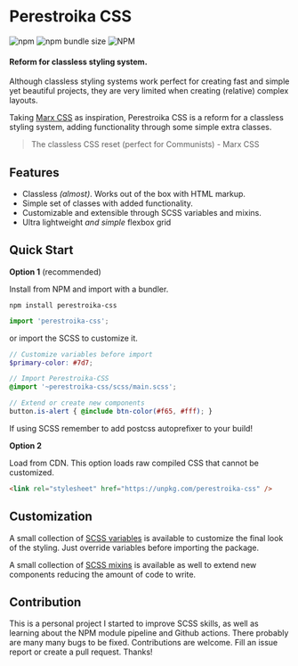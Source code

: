 # Perestroika CSS

![npm](https://img.shields.io/npm/v/perestroika-css)
![npm bundle size](https://img.shields.io/bundlephobia/minzip/perestroika-css)
![NPM](https://img.shields.io/npm/l/perestroika-css)

#### Reform for classless styling system.

Although classless styling systems work perfect for creating fast and simple yet beautiful projects, they are very limited when creating (relative) complex layouts.

Taking [Marx CSS](https://github.com/mblode/marx) as inspiration, Perestroika CSS is a reform for a classless styling system, adding functionality through some simple extra classes.

> The classless CSS reset (perfect for Communists) - Marx CSS

## Features

- Classless *(almost)*. Works out of the box with HTML markup.
- Simple set of classes with added functionality.
- Customizable and extensible through SCSS variables and mixins.
- Ultra lightweight *and simple* flexbox grid

## Quick Start

**Option 1** (recommended)

Install from NPM and import with a bundler.

```
npm install perestroika-css
```

```js
import 'perestroika-css';
```

or import the SCSS to customize it.

```scss
// Customize variables before import
$primary-color: #7d7;

// Import Perestroika-CSS
@import '~perestroika-css/scss/main.scss';

// Extend or create new components
button.is-alert { @include btn-color(#f65, #fff); }
```

If using SCSS remember to add postcss autoprefixer to your build!

**Option 2**

Load from CDN. This option loads raw compiled CSS that cannot be customized.

```html
<link rel="stylesheet" href="https://unpkg.com/perestroika-css" />
```

## Customization
A small collection of [SCSS variables](./scss/_variables.scss) is available to customize the final look of the styling. Just override variables before importing the package.

A small collection of [SCSS mixins](./scss/_mixins.scss) is available as well to extend new components reducing the amount of code to write.

## Contribution
This is a personal project I started to improve SCSS skills, as well as learning about the NPM module pipeline and Github actions. There probably are many many bugs to be fixed. Contributions are welcome. Fill an issue report or create a pull request. Thanks!
